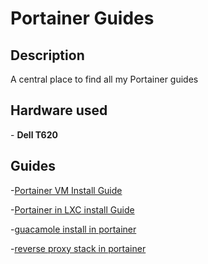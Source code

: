 <h1>Portainer Guides</h1>

<h2>Description</h2>
A central place to find all my Portainer guides
<br />


<h2>Hardware used</h2>
- <b>Dell T620</b>


<h2>Guides</h2>

-[Portainer VM Install Guide](https://github.com/joshkoo1988/portainer-install)

-[Portainer in LXC install Guide](https://github.com/joshkoo1988/portainer-ct-install)

-[guacamole install in portainer](https://github.com/joshkoo1988/apache-guacamole)

-[reverse proxy stack in portainer](https://github.com/joshkoo1988/reverse-proxy-stack)



